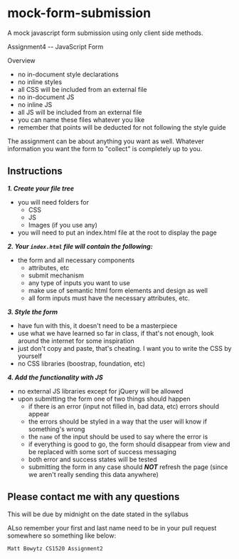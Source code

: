 # mock-form-submission
A mock javascript form submission using only client side methods.


Assignment4 -- JavaScript Form

Overview
- no in-document style declarations
- no inline styles
- all CSS will be included from an external file
- no in-document JS
- no inline JS
- all JS will be included from an external file
- you can name these files whatever you like
- remember that points will be deducted for not following the style guide

The assignment can be about anything you want as well. Whatever information you want the form to "collect" is completely up to you.

## Instructions

***1. Create your file tree***
 - you will need folders for
   - CSS
   - JS
   - Images (if you use any)
 - you will need to put an index.html file at the root to display the page
 
***2. Your `index.html` file will contain the following:***
 - the form and all necessary components
   - attributes, etc
   - submit mechanism
   - any type of inputs you want to use
   - make use of semantic html form elements and design as well
   - all form inputs must have the necessary attributes, etc.
   
***3. Style the form***
 - have fun with this, it doesn't need to be a masterpiece
 - use what we have learned so far in class, if that's not enough, look around the internet for some inspiration
 - just don't copy and paste, that's cheating. I want you to write the CSS by yourself
 - no CSS libraries (boostrap, foundation, etc)
 
***4. Add the functionality with JS***
 - no external JS libraries except for jQuery will be allowed
 - upon submitting the form one of two things should happen
    - if there is an error (input not filled in, bad data, etc) errors should appear
    - the errors should be styled in a way that the user will know if something's wrong
    - the `name` of the input should be used to say where the error is
    - if everything is good to go, the form should disappear from view and be replaced with some sort of success messaging
    - both error and success states will be tested
    - submitting the form in any case should ***NOT*** refresh the page (since we aren't really sending this data anywhere)
        
 ## Please contact me with any questions
 
 This will be due by midnight on the date stated in the syllabus
 
 ALso remember your first and last name need to be in your pull request somewhere so something like below:
 
 `Matt Bowytz CS1520 Assignment2`
